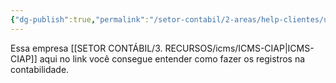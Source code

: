 ```yaml
---
{"dg-publish":true,"permalink":"/setor-contabil/2-areas/help-clientes/uniquimica/","dgPassFrontmatter":true,"created":"2025-08-26T09:49:45.025-03:00","updated":"2025-08-26T09:50:47.132-03:00"}
---
```




Essa empresa [[SETOR CONTÁBIL/3. RECURSOS/icms/ICMS-CIAP\|ICMS-CIAP]] aqui no link você consegue entender como fazer os registros na contabilidade.
